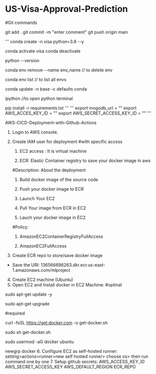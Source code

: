 # US-Visa-Approval-Prediction

#Git commands

git add .
git commit -m "enter comment"
git push origin main

'''
conda create -n visa python=3.8 --y

conda activate visa
conda deactivate

python --version

conda env remove --name env_name  // to delete env

conda env list // to list all envs

conda update -n base -c defaults conda

ipython //to open python terminal

pip install -r requirements.txt
'''
'''
export mogodb_url = “” 
export AWS_ACCES_KEY_ID = ""
export AWS_SECRET_ACCESS_KEY_ID = ""
'''

AWS-CICD-Deployment-with-Github-Actions
1. Login to AWS console.
2. Create IAM user for deployment
#with specific access

    1. EC2 access : It is virtual machine

    2. ECR: Elastic Container registry to save your docker image in aws


    #Description: About the deployment

    1. Build docker image of the source code

    2. Push your docker image to ECR

    3. Launch Your EC2 

    4. Pull Your image from ECR in EC2

    5. Lauch your docker image in EC2

    #Policy:

    1. AmazonEC2ContainerRegistryFullAccess

    2. AmazonEC2FullAccess
3. Create ECR repo to store/save docker image
- Save the URI: 136566696263.dkr.ecr.us-east-1.amazonaws.com/mlproject
4. Create EC2 machine (Ubuntu)
5. Open EC2 and Install docker in EC2 Machine:
#optinal

sudo apt-get update -y

sudo apt-get upgrade

#required

curl -fsSL https://get.docker.com -o get-docker.sh

sudo sh get-docker.sh

sudo usermod -aG docker ubuntu

newgrp docker
6. Configure EC2 as self-hosted runner:
setting>actions>runner>new self hosted runner> choose os> then run command one by one
7. Setup github secrets:
AWS_ACCESS_KEY_ID
AWS_SECRET_ACCESS_KEY
AWS_DEFAULT_REGION
ECR_REPO